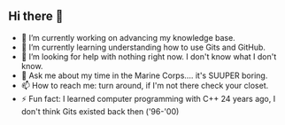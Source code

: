 ## Hi there 👋
- 🔭 I’m currently working on advancing my knowledge base.
- 🌱 I’m currently learning understanding how to use Gits and GitHub.
- 🤔 I’m looking for help with nothing right now.  I don't know what I don't know.
- 💬 Ask me about my time in the Marine Corps.... it's SUUPER boring.
- 📫 How to reach me: turn around, if I'm not there check your closet.
- ⚡ Fun fact: I learned computer programming with C++ 24 years ago, I don't think Gits existed back then ('96-'00)



<!--
**mkchank3210/mkchank3210** is a ✨ _special_ ✨ repository because its `README.md` (this file) appears on your GitHub profile.
-->
